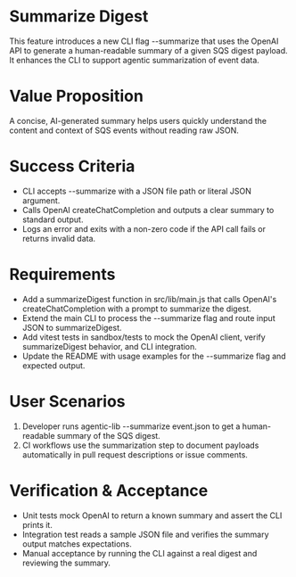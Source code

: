 # Summarize Digest

This feature introduces a new CLI flag --summarize that uses the OpenAI API to generate a human-readable summary of a given SQS digest payload. It enhances the CLI to support agentic summarization of event data.

# Value Proposition
A concise, AI-generated summary helps users quickly understand the content and context of SQS events without reading raw JSON.

# Success Criteria
- CLI accepts --summarize with a JSON file path or literal JSON argument.
- Calls OpenAI createChatCompletion and outputs a clear summary to standard output.
- Logs an error and exits with a non-zero code if the API call fails or returns invalid data.

# Requirements
- Add a summarizeDigest function in src/lib/main.js that calls OpenAI's createChatCompletion with a prompt to summarize the digest.
- Extend the main CLI to process the --summarize flag and route input JSON to summarizeDigest.
- Add vitest tests in sandbox/tests to mock the OpenAI client, verify summarizeDigest behavior, and CLI integration.
- Update the README with usage examples for the --summarize flag and expected output.

# User Scenarios
1. Developer runs agentic-lib --summarize event.json to get a human-readable summary of the SQS digest.
2. CI workflows use the summarization step to document payloads automatically in pull request descriptions or issue comments.

# Verification & Acceptance
- Unit tests mock OpenAI to return a known summary and assert the CLI prints it.
- Integration test reads a sample JSON file and verifies the summary output matches expectations.
- Manual acceptance by running the CLI against a real digest and reviewing the summary.